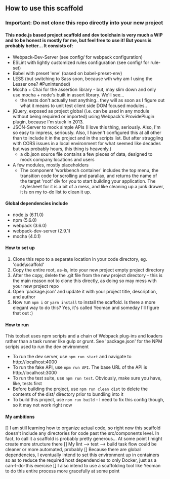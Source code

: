 ## How to use this scaffold

### Important: Do not clone this repo directly into your new project

#### This node.js based project scaffold and dev toolchain is very much a WIP and to be honest is mostly for me, but feel free to use it! But yours is probably better... It consists of:

* Webpack-Dev-Server (see config/ for webpack configuration)
* ESLint with lightly customized rules configuration (see config/ for rule-set)
* Babel with preset 'env' (based on babel-preset-env)
* LESS (but switching to Sass soon, because wth why am I using the Lesser one? \#PunIntended)
* Mocha + Chai for the assertion library - but, may slim down and only use mocha + node's built in assert library. We'll see... 
    * the tests don't actually test anything.. they will as soon as I figure out what it means to unit test client side DOM focused modules.. 
* jQuery, exposed as project global (i.e. can be used in any module without being required or imported) using Webpack's ProvidePlugin plugin, because I'm stuck in 2013.
* JSON-Server to mock simple APIs (I love this thing, seriously. Also, I'm so easy to impress, seriously. Also, I haven't configured this at all other than to include it in the project and in the scripts list. But after struggling with CORS issues in a local environment for what seemed like decades but was probably hours, this thing is heavenly.)
    * a db.json source file contains a few pieces of data, designed to mock company locations and users
* A few modules, mostly placeholders
    * The component 'workbench container' includes the top menu, the transition code for scrolling and parallax, and returns the name of the target 'root' div for you to start building your application. The stylesheet for it is a bit of a mess, and like cleaning up a junk drawer, it is on my to-do list to clean it up. 

#### Global dependencies include

* node.js (6.11.0)
* npm (5.6.0)
* webpack (3.6.0)
* webpack-dev-server (2.9.1)
* mocha (4.0.1)

#### How to set up

1. Clone this repo to a separate location in your code directory, eg. 'code\scaffold'
2. Copy the entire root, as-is, into your new project empty project directory
3. After the copy, delete the .git file from the new project directory - this is the main reason not to clone this directly, as doing so may mess with your new project repo
4. Open 'package.json' and update it with your project title, description, and author
5. Now run <code>npm i</code> or <code>yarn install</code> to install the scaffold.  Is there a more elegant way to do this? Yes, it's called Yeoman and someday I'll figure that out :) 

#### How to run

This toolset uses npm scripts and a chain of Webpack plug-ins and loaders rather than a task runner like gulp or grunt. See 'package.json' for the NPM scripts used to run the dev environment

* To run the dev server, use <code>npm run start</code> and navigate to http://localhost:4000
* To run the fake API, use <code>npm run API</code>. The base URL of the API is http://localhost:3000
* To run the test suite, use <code>npm run test</code>. Obviously, make sure you have, like, tests first    
* Before building the project, use <code>npm run clean dist</code> to delete the contents of the dist/ directory prior to bundling into it
* To build this project, use <code>npm run build</code> - I need to fix this config though, so it may not work right now

#### My ambitions

[] I am still learning how to organize actual code, so right now this scaffold doesn't include any directories for code past the src/components level. In fact, to call it a scaffold is probably pretty generous... At some point I might create more structure there
[] My lint --> test --> build task flow could be cleaner or more automated, probably
[] Because there are global dependencies, I eventually intend to set this environment up in containers so as to reduce the required host dependencies to only Docker, just as a can-I-do-this exercise
[] I also intend to use a scaffolding tool like Yeoman to do this entire process more gracefully at some point